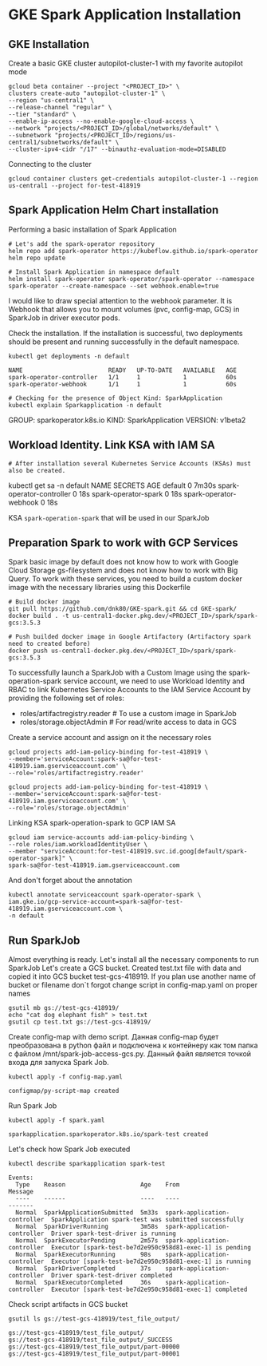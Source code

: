 # GKE Spark Application Installation

## GKE Installation
Create a basic GKE cluster autopilot-cluster-1 with my favorite autopilot mode

```commandline
gcloud beta container --project "<PROJECT_ID>" \
clusters create-auto "autopilot-cluster-1" \
--region "us-central1" \
--release-channel "regular" \
--tier "standard" \
--enable-ip-access --no-enable-google-cloud-access \
--network "projects/<PROJECT_ID>/global/networks/default" \
--subnetwork "projects/<PROJECT_ID>/regions/us-central1/subnetworks/default" \
--cluster-ipv4-cidr "/17" --binauthz-evaluation-mode=DISABLED
```
Connecting to the cluster
```commandline
gcloud container clusters get-credentials autopilot-cluster-1 --region us-central1 --project for-test-418919
```

## Spark Application Helm Chart installation
Performing a basic installation of Spark Application

```commandline
# Let's add the spark-operator repository
helm repo add spark-operator https://kubeflow.github.io/spark-operator
helm repo update
```

```commandline
# Install Spark Application in namespace default
helm install spark-operator spark-operator/spark-operator --namespace spark-operator --create-namespace --set webhook.enable=true
```

I would like to draw special attention to the webhook parameter. It is Webhook that allows you to mount volumes (pvc, config-map, GCS) in SparkJob in driver executor pods.

Check the installation. If the installation is successful, two deployments should be present and running successfully in the default namespace.

```commandline
kubectl get deployments -n default
```
```text
NAME                        READY   UP-TO-DATE   AVAILABLE   AGE
spark-operator-controller   1/1     1            1           60s
spark-operator-webhook      1/1     1            1           60s
```

```commandline
# Checking for the presence of Object Kind: SparkApplication
kubectl explain Sparkapplication -n default
```
GROUP:      sparkoperator.k8s.io
KIND:       SparkApplication
VERSION:    v1beta2

## Workload Identity. Link KSA with IAM SA
```commandline
# After installation several Kubernetes Service Accounts (KSAs) must also be created.
```
kubectl get sa -n default
NAME                        SECRETS   AGE
default                     0         7m30s
spark-operator-controller   0         18s
spark-operator-spark        0         18s
spark-operator-webhook      0         18s


KSA `spark-operation-spark` that will be used in our SparkJob

## Preparation Spark to work with GCP Services
Spark basic image by default does not know how to work with Google Cloud Storage gs-filesystem and does not know how to work with Big Query. To work with these services, you need to build a custom docker image with the necessary libraries using this Dockerfile

```commandline
# Build docker image
git pull https://github.com/dnk80/GKE-spark.git && cd GKE-spark/
docker build . -t us-central1-docker.pkg.dev/<PROJECT_ID>/spark/spark-gcs:3.5.3
```

```commandline
# Push builded docker image in Google Artifactory (Artifactory spark need to created before)
docker push us-central1-docker.pkg.dev/<PROJECT_ID>/spark/spark-gcs:3.5.3
```

To successfully launch a SparkJob with a Custom Image using the spark-operation-spark service account, we need to use Workload Identity and RBAC to link Kubernetes Service Accounts to the IAM Service Account by providing the following set of roles:
- roles/artifactregistry.reader # To use a custom image in SparkJob
- roles/storage.objectAdmin # For read/write access to data in GCS

Create a service account and assign on it the necessary roles
```commandline
gcloud projects add-iam-policy-binding for-test-418919 \
--member='serviceAccount:spark-sa@for-test-418919.iam.gserviceaccount.com' \
--role='roles/artifactregistry.reader'

gcloud projects add-iam-policy-binding for-test-418919 \
--member='serviceAccount:spark-sa@for-test-418919.iam.gserviceaccount.com' \
--role='roles/storage.objectAdmin'
```
Linking KSA spark-operation-spark to GCP IAM SA
```commandline
gcloud iam service-accounts add-iam-policy-binding \
--role roles/iam.workloadIdentityUser \
--member "serviceAccount:for-test-418919.svc.id.goog[default/spark-operator-spark]" \
spark-sa@for-test-418919.iam.gserviceaccount.com
```

And don't forget about the annotation
```commandline
kubectl annotate serviceaccount spark-operator-spark \
iam.gke.io/gcp-service-account=spark-sa@for-test-418919.iam.gserviceaccount.com \
-n default
```
## Run SparkJob

Almost everything is ready. Let's install all the necessary components to run SparkJob
Let's create a GCS bucket. Created test.txt file with data and copied it into GCS bucket test-gcs-418919. If you plan use another name of bucket or filename don`t forgot change script in config-map.yaml on proper names
```commandline
gsutil mb gs://test-gcs-418919/ 
echo "cat dog elephant fish" > test.txt 
gsutil cp test.txt gs://test-gcs-418919/
```

Create config-map with demo script. Данная config-map будет преобразована в python файл и подключена к контейнеру как том папка с файлом /mnt/spark-job-access-gcs.py. Данный файл является точкой входа для запуска Spark Job.

```commandline
kubectl apply -f config-map.yaml 
```
```text
configmap/py-script-map created
```
Run Spark Job
```commandline
kubectl apply -f spark.yaml
``` 
```text
sparkapplication.sparkoperator.k8s.io/spark-test created
```

Let's check how Spark Job executed
```commandline
kubectl describe sparkapplication spark-test
```
```text
Events:  
  Type    Reason                     Age    From                          Message  
  ----    ------                     ----   ----                          -------
  Normal  SparkApplicationSubmitted  5m33s  spark-application-controller  SparkApplication spark-test was submitted successfully
  Normal  SparkDriverRunning         3m58s  spark-application-controller  Driver spark-test-driver is running
  Normal  SparkExecutorPending       2m57s  spark-application-controller  Executor [spark-test-be7d2e950c958d81-exec-1] is pending
  Normal  SparkExecutorRunning       98s    spark-application-controller  Executor [spark-test-be7d2e950c958d81-exec-1] is running
  Normal  SparkDriverCompleted       37s    spark-application-controller  Driver spark-test-driver completed
  Normal  SparkExecutorCompleted     36s    spark-application-controller  Executor [spark-test-be7d2e950c958d81-exec-1] completed
```

Check script artifacts in GCS bucket
```commandline
gsutil ls gs://test-gcs-418919/test_file_output/
```
```text
gs://test-gcs-418919/test_file_output/  
gs://test-gcs-418919/test_file_output/_SUCCESS  
gs://test-gcs-418919/test_file_output/part-00000  
gs://test-gcs-418919/test_file_output/part-00001
```


